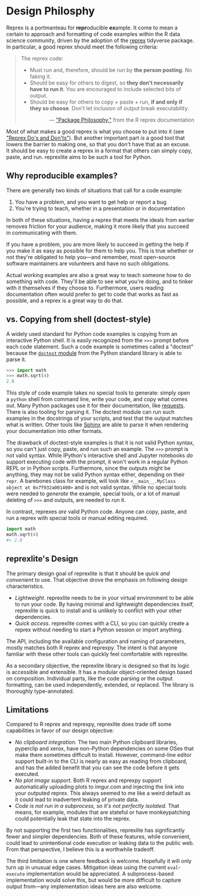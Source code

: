 # Design Philosphy

Reprex is a portmanteau for **repr**oducible **ex**ample. It come to mean a certain to approach and formatting of code examples within the R data science community, driven by the adoption of the [reprex](https://reprex.tidyverse.org/index.html) tidyverse package. In particular, a good reprex should meet the following criteria:

> The reprex code:
>
> - Must run and, therefore, should be run by **the person posting**. No faking it.
> - Should be easy for others to digest, so **they don’t necessarily have to run it**. You are encouraged to include selected bits of output.
> - Should be easy for others to copy + paste + run, **if and only if they so choose**. Don’t let inclusion of output break executability.
>
> <p style="text-align: right">― <a href="https://reprex.tidyverse.org/articles/reprex-dos-and-donts.html#package-philosophy">"Package Philosophy,"</a> from the R reprex documentation</p>

Most of what makes a good reprex is what you choose to put into it (see ["Reprex Do's and Don'ts"](../dos-and-donts)). But another important part is a good tool that lowers the barrier to making one, so that you don't have that as an excuse. It should be easy to create a reprex in a format that others can simply copy, paste, and run. reprexlite aims to be such a tool for Python.

## Why reproducible examples?

There are generally two kinds of situations that call for a code example:

1. You have a problem, and you want to get help or report a bug
2. You're trying to teach, whether in a presentation or in documentation

In both of these situations, having a reprex that meets the ideals from earlier removes friction for your audience, making it more likely that you succeed in communicating with them.

If you have a problem, you are more likely to succeed in getting the help if you make it as easy as possible for them to help you. This is true whether or not they're obligated to help you—and remember, most open-source software maintainers are volunteers and have no such obligations.

Actual working examples are also a great way to teach someone how to do something with code. They'll be able to see what you're doing, and to tinker with it themselves if they choose to. Furthermore, users reading documentation often would prefer to get to code that works as fast as possible, and a reprex is a great way to do that.

## vs. Copying from shell (doctest-style)

A widely used standard for Python code examples is copying from an interactive Python shell. It is easily recognized from the `>>>` prompt before each code statement. Such a code example is sometimes called a "doctest" because the [`doctest` module](https://docs.python.org/3/library/doctest.html) from the Python standard library is able to parse it.

```python
>>> import math
>>> math.sqrt(4)
2.0
```

This style of code example takes no special tools to generate: simply open a `python` shell from command line, write your code, and copy what comes out. Many Python packages use it for their documentation, like [requests](https://requests.readthedocs.io/en/master/). There is also tooling for parsing it. The doctest module can run such examples in the docstrings of your scripts, and test that the output matches what is written. Other tools like [Sphinx](https://www.sphinx-doc.org/en/1.4.9/markup/code.html) are able to parse it when rendering your documentation into other formats.

The drawback of doctest-style examples is that it is not valid Python syntax, so you can't just copy, paste, and run such an example. The `>>>` prompt is not valid syntax. While IPython's interactive shell and Jupyter notebooks _do_ support executing code with the prompt, it won't work in a regular Python REPL or in Python scripts. Furthermore, since the outputs might be anything, they may not be valid Python syntax either, depending on their `repr`. A barebones class for example, will look like `<__main__.MyClass object at 0x7f932a001400>` and is not valid syntax. While no special tools were needed to _generate_ the example, special tools, or a lot of manual deleting of `>>>` and outputs, are needed to _run_ it.

In contrast, reprexes _are_ valid Python code. Anyone can copy, paste, and run a reprex with special tools or manual editing required.

```python
import math
math.sqrt(4)
#> 2.0
```

## reprexlite's Design

The primary design goal of reprexlite is that it should be *quick and convenient* to use. That objective drove the emphasis on following design characteristics.

- *Lightweight*. reprexlite needs to be in your virtual environment to be able to run your code. By having minimal and lightweight dependencies itself, reprexlite is quick to install and is unlikely to conflict with your other dependencies.
- *Quick access*. reprexlite comes with a CLI, so you can quickly create a reprex without needing to start a Python session or import anything.

The API, including the available configuration and naming of parameters, mostly matches both R reprex and reprexpy. The intent is that anyone familiar with these other tools can quickly feel comfortable with reprexlite.

As a secondary objective, the reprexlite library is designed so that its logic is accessible and extensible. It has a modular object-oriented design based on composition. Individual parts, like the code parsing or the output formatting, can be used independently, extended, or replaced. The library is thoroughly type-annotated.

## Limitations

Compared to R reprex and reprexpy, reprexlite does trade off some capabilities in favor of our design objective:

- *No clipboard integration.* The two main Python clipboard libraries, pyperclip and xerox, have non-Python dependencies on some OSes that make them sometimes difficult to install. However, command-line editor support built-in to the CLI is nearly as easy as reading from clipboard, and has the added benefit that you can see the code before it gets executed.
- *No plot image support.* Both R reprex and reprexpy support automatically uploading plots to imgur.com and injecting the link into your outputed reprex. This always seemed to me like a weird default as it could lead to inadvertent leaking of private data.
- *Code is not run in a subprocess, so it's not perfectly isolated.* That means, for example, modules that are stateful or have monkeypatching could potentially leak that state into the reprex.

By not supporting the first two functionalities, reprexlite has significantly fewer and simpler dependencies. Both of these features, while convenient, could lead to unintentional code execution or leaking data to the public web. From that perspective, I believe this is a worthwhile tradeoff.

The third limitation is one where feedback is welcome. Hopefully it will only turn up in unusual edge cases. Mitigation ideas using the current `eval`-`execute` implementation would be appreciated. A subprocess-based implementation would solve this, but would be more difficult to capture output from—any implementation ideas here are also welcome.
